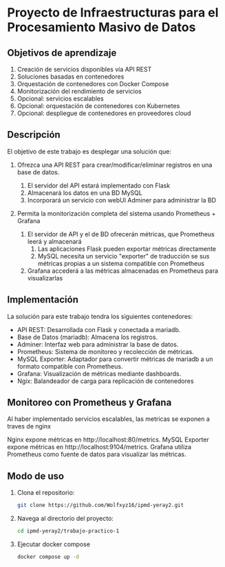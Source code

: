 # Proyecto de Infraestructuras para el Procesamiento Masivo de Datos

## Objetivos de aprendizaje
1. Creación de servicios disponibles vía API REST
2. Soluciones basadas en contenedores
3. Orquestación de contenedores con Docker Compose
4. Monitorización del rendimiento de servicios
5. Opcional: servicios escalables
6. Opcional: orquestación de contenedores con Kubernetes
7. Opcional: despliegue de contenedores en proveedores cloud

## Descripción
El objetivo de este trabajo es desplegar una solución que:

1. Ofrezca una API REST para crear/modificar/eliminar registros en una base de datos.
    1. El servidor del API estará implementado con Flask
    2. Almacenará los datos en una BD MySQL
    3. Incorporará un servicio con webUI Adminer para administrar la BD

2. Permita la monitorización completa del sistema usando Prometheus + Grafana
    1. El servidor de API y el de BD ofrecerán métricas, que Prometheus leerá y almacenará
        1. Las aplicaciones Flask pueden exportar métricas directamente
        2. MySQL necesita un servicio "exporter" de traducción se sus métricas propias a un sistema
            compatible con Prometheus
    2. Grafana accederá a las métricas almacenadas en Prometheus para visualizarlas

## Implementación 
La solución para este trabajo tendra los siguientes contenedores:
* API REST: Desarrollada con Flask y conectada a mariadb.
* Base de Datos (mariadb): Almacena los registros.
* Adminer: Interfaz web para administrar la base de datos.
* Prometheus: Sistema de monitoreo y recolección de métricas.
* MySQL Exporter: Adaptador para convertir métricas de mariadb a un formato compatible con Prometheus.
* Grafana: Visualización de métricas mediante dashboards.
* Ngix: Balandeador de carga para replicación de contenedores

## Monitoreo con Prometheus y Grafana
Al haber implementado servicios escalables, las metricas se exponen a traves de nginx 

Nginx expone métricas en http://localhost:80/metrics.
MySQL Exporter expone métricas en http://localhost:9104/metrics.
Grafana utiliza Prometheus como fuente de datos para visualizar las métricas.

## Modo de uso
1. Clona el repositorio:
    ```bash
    git clone https://github.com/Wolfxyz16/ipmd-yeray2.git
    ```
2. Navega al directorio del proyecto:
    ```bash
    cd ipmd-yeray2/trabajo-practico-1
    ```
3. Ejecutar docker compose
    ```bash
    docker compose up -d
    ```

